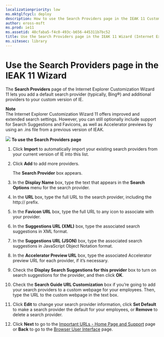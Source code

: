 ```yaml
---
localizationpriority: low
ms.mktglfcycl: deploy
description: How to use the Search Providers page in the IEAK 11 Customization Wizard to add additional providers and set the default.
author: eross-msft
ms.prod: ie11
ms.assetid: 48cfaba5-f4c0-493c-b656-445311b7bc52
title: Use the Search Providers page in the IEAK 11 Wizard (Internet Explorer Administration Kit 11 for IT Pros)
ms.sitesec: library
---
```



# Use the Search Providers page in the IEAK 11 Wizard
The **Search Providers** page of the Internet Explorer Customization Wizard 11 lets you add a default search provider (typically, Bing®) and additional providers to your custom version of IE.

**Note**<br>The Internet Explorer Customization Wizard 11 offers improved and extended search settings. However, you can still optionally include support for Search Suggestions and Favicons, as well as Accelerator previews by using an .ins file from a previous version of IEAK.

![](images/wedge.gif) **To use the Search Providers page**

1.  Click **Import** to automatically import your existing search providers from your current version of IE into this list.

2.  Click **Add** to add more providers.<p>
The **Search Provider** box appears.

3.  In the **Display Name** box, type the text that appears in the **Search Options** menu for the search provider.

4.  In the **URL** box, type the full URL to the search provider, including the http:// prefix.

5.  In the **Favicon URL** box, type the full URL to any icon to associate with your provider.

6.  In the **Suggestions URL (XML)** box, type the associated search suggestions in XML format.

7.  In the **Suggestions URL (JSON)** box, type the associated search suggestions in JavaScript Object Notation format.

8.  In the **Accelerator Preview URL** box, type the associated Accelerator preview URL for each provider, if it’s necessary.

9.  Check the **Display Search Suggestions for this provider** box to turn on search suggestions for the provider, and then click **OK**.

10. Check the **Search Guide URL Customization** box if you’re going to add your search providers to a custom webpage for your employees. Then, type the URL to the custom webpage in the text box.

11. Click **Edit** to change your search provider information, click **Set Default** to make a search provider the default for your employees, or **Remove** to delete a search provider.

12. Click **Next** to go to the [Important URLs - Home Page and Support](important-urls-home-page-and-support-ieak11-wizard.md) page or **Back** to go to the [Browser User Interface](browser-ui-ieak11-wizard.md) page.

 

 





